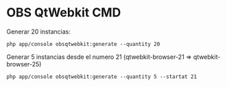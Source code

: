 # OBS QtWebkit CMD #

Generar 20 instancias:

```
php app/console obsqtwebkit:generate --quantity 20
```

Generar 5 instancias desde el numero 21 (qtwebkit-browser-21 => qtwebkit-browser-25)

```
php app/console obsqtwebkit:generate --quantity 5 --startat 21
```